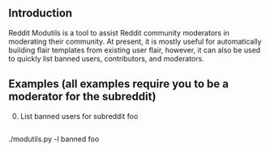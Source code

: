 Introduction
---

Reddit Modutils is a tool to assist Reddit community moderators in moderating
their community. At present, it is mostly useful for automatically building
flair templates from existing user flair, however, it can also be used to
quickly list banned users, contributors, and moderators.

Examples (all examples require you to be a moderator for the subreddit)
---

0. List banned users for subreddit foo

   ```
./modutils.py -l banned foo
```
